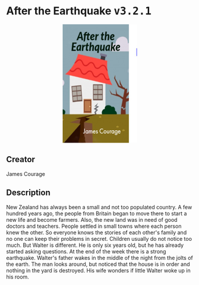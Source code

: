 
# After the Earthquake <kbd>v3.2.1</kbd>

<center>
  <img src="./cover-1024.jpg"/>
</center>

## Creator
James Courage

## Description
New Zealand has always been a small and not too populated country. A few hundred years ago, the people from Britain began to move there to start a new life and become farmers. Also, the new land was in need of good doctors and teachers. People settled in small towns where each person knew the other. So everyone knows the stories of each other's family and no one can keep their problems in secret. Children usually do not notice too much. But Walter is different. He is only six years old, but he has already started asking questions. At the end of the week there is a strong earthquake. Walter's father wakes in the middle of the night from the jolts of the earth. The man looks around, but noticed that the house is in order and nothing in the yard is destroyed. His wife wonders if little Walter woke up in his room.
